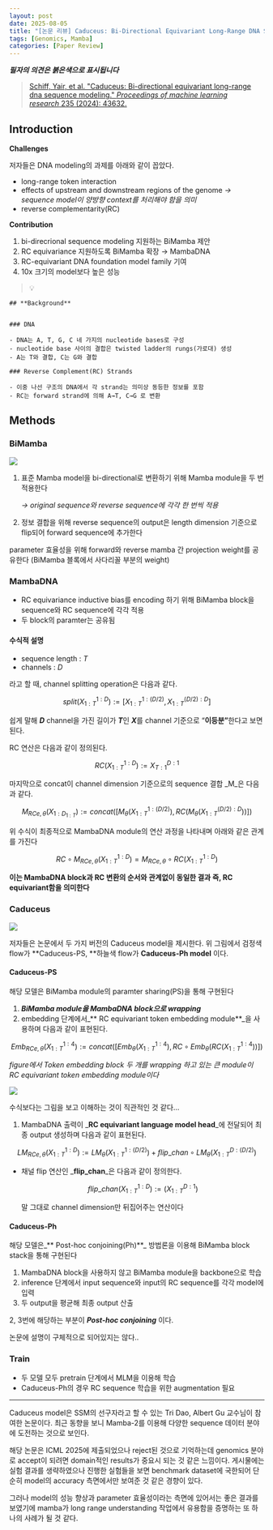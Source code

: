 ```yaml
---
layout: post
date: 2025-08-05
title: "[논문 리뷰] Caduceus: Bi-Directional Equivariant Long-Range DNA Sequence Modeling"
tags: [Genomics, Mamba]
categories: [Paper Review]
---
```


<span class="notion-red">_**필자의 의견은 붉은색으로 표시됩니다**_</span>


> [Schiff, Yair, et al. "Caduceus: Bi-directional equivariant long-range dna sequence modeling." ](https://pmc.ncbi.nlm.nih.gov/articles/PMC12189541/)[_Proceedings of machine learning research_](https://pmc.ncbi.nlm.nih.gov/articles/PMC12189541/)[ 235 (2024): 43632.](https://pmc.ncbi.nlm.nih.gov/articles/PMC12189541/)



## Introduction


**Challenges**


저자들은 DNA modeling의 과제를 아래와 같이 꼽았다.

- long-range token interaction
- effects of upstream and downstream regions of the genome 
_→ sequence model이 양방향 context를 처리해야 함을 의미_
- reverse complementarity(RC)

**Contribution**

1. bi-direcrional sequence modeling 지원하는 BiMamba 제안
1. RC equivariance 지원하도록 BiMamba 확장 → MambaDNA
1. RC-equivariant DNA foundation model family 기여
1. 10x 크기의 model보다 높은 성능

> 💡 


	## **Background**


	### DNA

	- DNA는 A, T, G, C 네 가지의 nucleotide bases로 구성
	- nucleotide base 사이의 결합은 twisted ladder의 rungs(가로대) 생성
	- A는 T와 결합, C는 G와 결합

	### Reverse Complement(RC) Strands

	- 이중 나선 구조의 DNA에서 각 strand는 의미상 동등한 정보를 포함
	- RC는 forward strand에 의해 A→T, C→G 로 변환


## Methods



### BiMamba


![](https://prod-files-secure.s3.us-west-2.amazonaws.com/542b861c-36a8-4051-84e5-8804b6728dba/2c247d59-7815-4980-99f0-8f0d21f445a7/image.png?X-Amz-Algorithm=AWS4-HMAC-SHA256&X-Amz-Content-Sha256=UNSIGNED-PAYLOAD&X-Amz-Credential=ASIAZI2LB466XRJJWDKL%2F20250811%2Fus-west-2%2Fs3%2Faws4_request&X-Amz-Date=20250811T121703Z&X-Amz-Expires=3600&X-Amz-Security-Token=IQoJb3JpZ2luX2VjELT%2F%2F%2F%2F%2F%2F%2F%2F%2F%2FwEaCXVzLXdlc3QtMiJHMEUCIQD%2FxFOFmi%2Fk392pu%2BjDsjfhj3epMUUOmc4Sf%2Bk%2F2ZianAIgVfO%2BM4r%2BDWPQ5mk7dvymFrGzilh2cYiUV%2BZA2wvsyDUqiAQI7f%2F%2F%2F%2F%2F%2F%2F%2F%2F%2FARAAGgw2Mzc0MjMxODM4MDUiDLIpikJzWVffEOV7bSrcA7ychF3mKezRFXxwh19izxcSC7JUPEfsvwu6iJMyQniZ542ZPKspiDyjivXTEDB7a8u9TGNss870BR5UlCvIOTTuYccSEF6jUCp%2BAoQrKILrWvEOSIhhkceUPlobtSUIeXqFn52COM%2B45AHMYHyZjFNt0kRFwWljUXBWoW0efWjhEoxiRl28nINNWLjJV2OYh%2BsOrrsB1V3Mir085YQ0rbIuBNwKZNAJXcbZlMVvJnZW1sC5sk8T1d6kqGy%2Fyub2BmY6ztY1wCBgFWfv6pvakYL%2FW%2FVbgbJdNVgkpJKmlFhlAqPPLKuWFnBmMnJuXbkq0yE8xZxD3rwoT9fxBc%2Fx0IBw1sxBpqU6HrbsOtPx2L1bOlj2xiHQr%2BzjApd4MrxNCypmBBdCg%2F6R40auSS3vw0a%2Fng2e1Dw4WV3y%2Fxzp0Y3z2OR7eKzAS49gqmB2Q8SYiIZSKmwBTM3KLpP3gp4azILucsrUquwfDFtEWfOtm6WF3BgXgdkskh0kblapPxzWjQHrQ%2B%2BsdW70lI57Gjc7u8b2UbFnCq76lRXFbziKXrZw2%2FQ2qoDd1deEbeuX3CapoglsxuRBnXd7Pp9riFAg7e348ZnL0lnVewo70qbQceDELESGoEzUqjuZxmJpMK6s58QGOqUBQXBtuYmeB15SVARBcdVz%2Beg%2FY6vkEaEf5IwWL1dtzsY%2BFZ7jO6dkVcpxSfHAoO%2B4nZxoqWPUnL2P8m4sz%2FNqlX3PW%2Fme83CF254jUGzouxITGsvVhBzxBHx%2FsXa%2BazrPocdIiGHBX%2F6vQAwZYAs%2BJANasglbuu4wUjTGZ6MKk%2B%2BlOZ3FE%2B16H7IWdTNhDNqpNXqjJ2tEL%2FfxQ4P0%2BVlullf8M0Fe&X-Amz-Signature=f856937b98c4db71639dd4cbc185fb2d9b425159f9cadddea8e076dc80608dfa&X-Amz-SignedHeaders=host&x-amz-checksum-mode=ENABLED&x-id=GetObject)

1. 표준 Mamba model을 bi-directional로 변환하기 위해 Mamba module을 두 번 적용한다

	_→ original sequence와 reverse sequence에 각각 한 번씩 적용_

1. 정보 결합을 위해 reverse sequence의 output은 length dimension 기준으로 flip되어 forward sequence에 추가한다

parameter 효율성을 위해 forward와 reverse mamba 간 projection weight를 공유한다 (BiMamba 블록에서 사다리꼴 부분의 weight)



### MambaDNA

- RC equivariance inductive bias를 encoding 하기 위해 BiMamba block을 sequence와 RC sequence에 각각 적용
- 두 block의 paramter는 공유됨


#### 수식적 설명

- sequence length : _T_
- channels : _D_

라고 할 때,  channel splitting operation은 다음과 같다.


$$
split(X^{1:D}_{1:T}):=[X^{1:(D/2)}_{1:T},X^{(D/2):D}_{1:T}]
$$


<span class="notion-red">쉽게 말해 </span><span class="notion-red">_**D**_</span><span class="notion-red"> channel을 가진 길이가 </span><span class="notion-red">_**T**_</span><span class="notion-red">인 </span><span class="notion-red">_**X**_</span><span class="notion-red">를 channel 기준으로 “</span><span class="notion-red">**이등분”**</span><span class="notion-red">한다고 보면 된다.</span>


RC 연산은 다음과 같이 정의된다.


$$
RC(X^{1:D}_{1:T}):=X^{D:1}_{T:1}
$$


마지막으로 concat이 channel dimension 기준으로의 sequence 결합 _M_은 다음과 같다.


$$
M_{RCe,\theta}(X_{1:D_{1:T}}):=concat([M_{\theta}(X^{1:(D/2)}_{1:T}),RC(M_{\theta}(X^{(D/2):D}_{1:T}))])
$$


위 수식이 최종적으로 MambaDNA module의 연산 과정을 나타내며 아래와 같은 관계를 가진다


$$
RC\circ M_{RCe,\theta}(X^{1:D}_{1:T}) = M_{RCe,\theta} \circ RC(X^{1:D}_{1:T})
$$


**이는 MambaDNA block과 RC 변환의 순서와 관계없이 동일한 결과 즉, RC equivariant함을 의미한다**



### Caduceus


![](https://prod-files-secure.s3.us-west-2.amazonaws.com/542b861c-36a8-4051-84e5-8804b6728dba/f94a60d7-8145-473b-aef9-7c68d3ec604a/image.png?X-Amz-Algorithm=AWS4-HMAC-SHA256&X-Amz-Content-Sha256=UNSIGNED-PAYLOAD&X-Amz-Credential=ASIAZI2LB466XRJJWDKL%2F20250811%2Fus-west-2%2Fs3%2Faws4_request&X-Amz-Date=20250811T121703Z&X-Amz-Expires=3600&X-Amz-Security-Token=IQoJb3JpZ2luX2VjELT%2F%2F%2F%2F%2F%2F%2F%2F%2F%2FwEaCXVzLXdlc3QtMiJHMEUCIQD%2FxFOFmi%2Fk392pu%2BjDsjfhj3epMUUOmc4Sf%2Bk%2F2ZianAIgVfO%2BM4r%2BDWPQ5mk7dvymFrGzilh2cYiUV%2BZA2wvsyDUqiAQI7f%2F%2F%2F%2F%2F%2F%2F%2F%2F%2FARAAGgw2Mzc0MjMxODM4MDUiDLIpikJzWVffEOV7bSrcA7ychF3mKezRFXxwh19izxcSC7JUPEfsvwu6iJMyQniZ542ZPKspiDyjivXTEDB7a8u9TGNss870BR5UlCvIOTTuYccSEF6jUCp%2BAoQrKILrWvEOSIhhkceUPlobtSUIeXqFn52COM%2B45AHMYHyZjFNt0kRFwWljUXBWoW0efWjhEoxiRl28nINNWLjJV2OYh%2BsOrrsB1V3Mir085YQ0rbIuBNwKZNAJXcbZlMVvJnZW1sC5sk8T1d6kqGy%2Fyub2BmY6ztY1wCBgFWfv6pvakYL%2FW%2FVbgbJdNVgkpJKmlFhlAqPPLKuWFnBmMnJuXbkq0yE8xZxD3rwoT9fxBc%2Fx0IBw1sxBpqU6HrbsOtPx2L1bOlj2xiHQr%2BzjApd4MrxNCypmBBdCg%2F6R40auSS3vw0a%2Fng2e1Dw4WV3y%2Fxzp0Y3z2OR7eKzAS49gqmB2Q8SYiIZSKmwBTM3KLpP3gp4azILucsrUquwfDFtEWfOtm6WF3BgXgdkskh0kblapPxzWjQHrQ%2B%2BsdW70lI57Gjc7u8b2UbFnCq76lRXFbziKXrZw2%2FQ2qoDd1deEbeuX3CapoglsxuRBnXd7Pp9riFAg7e348ZnL0lnVewo70qbQceDELESGoEzUqjuZxmJpMK6s58QGOqUBQXBtuYmeB15SVARBcdVz%2Beg%2FY6vkEaEf5IwWL1dtzsY%2BFZ7jO6dkVcpxSfHAoO%2B4nZxoqWPUnL2P8m4sz%2FNqlX3PW%2Fme83CF254jUGzouxITGsvVhBzxBHx%2FsXa%2BazrPocdIiGHBX%2F6vQAwZYAs%2BJANasglbuu4wUjTGZ6MKk%2B%2BlOZ3FE%2B16H7IWdTNhDNqpNXqjJ2tEL%2FfxQ4P0%2BVlullf8M0Fe&X-Amz-Signature=3213d43c40474cb72f1807eab1eba44fff941817b44909381d6da29d6d255242&X-Amz-SignedHeaders=host&x-amz-checksum-mode=ENABLED&x-id=GetObject)


저자들은 논문에서 두 가지 버전의 Caduceus model을 제시한다. 위 그림에서 검정색 flow가 **Caduceus-PS, **하늘색 flow가 **Caduceus-Ph model** 이다.



#### Caduceus-PS


해당 모델은 BiMamba module의 paramter sharing(PS)을 통해 구현된다

1. _**BiMamba module을 MambaDNA block으로 wrapping**_
1. embedding 단계에서_** RC equivariant token embedding module**_을 사용하며 다음과 같이 표현된다.

$$
Emb_{RCe,\theta}(X^{1:4}_{1:T}):=concat([Emb_{\theta}(X^{1:4}_{1:T}),RC \circ Emb_{\theta}(RC(X^{1:4}_{1:T}))])
$$


_figure에서 Token embedding block 두 개를 wrapping 하고 있는 큰 module이 RC equivariant token embedding module이다_


![](https://prod-files-secure.s3.us-west-2.amazonaws.com/542b861c-36a8-4051-84e5-8804b6728dba/b175e4da-71eb-4e91-8c23-a06dabe673c9/image.png?X-Amz-Algorithm=AWS4-HMAC-SHA256&X-Amz-Content-Sha256=UNSIGNED-PAYLOAD&X-Amz-Credential=ASIAZI2LB466XRJJWDKL%2F20250811%2Fus-west-2%2Fs3%2Faws4_request&X-Amz-Date=20250811T121703Z&X-Amz-Expires=3600&X-Amz-Security-Token=IQoJb3JpZ2luX2VjELT%2F%2F%2F%2F%2F%2F%2F%2F%2F%2FwEaCXVzLXdlc3QtMiJHMEUCIQD%2FxFOFmi%2Fk392pu%2BjDsjfhj3epMUUOmc4Sf%2Bk%2F2ZianAIgVfO%2BM4r%2BDWPQ5mk7dvymFrGzilh2cYiUV%2BZA2wvsyDUqiAQI7f%2F%2F%2F%2F%2F%2F%2F%2F%2F%2FARAAGgw2Mzc0MjMxODM4MDUiDLIpikJzWVffEOV7bSrcA7ychF3mKezRFXxwh19izxcSC7JUPEfsvwu6iJMyQniZ542ZPKspiDyjivXTEDB7a8u9TGNss870BR5UlCvIOTTuYccSEF6jUCp%2BAoQrKILrWvEOSIhhkceUPlobtSUIeXqFn52COM%2B45AHMYHyZjFNt0kRFwWljUXBWoW0efWjhEoxiRl28nINNWLjJV2OYh%2BsOrrsB1V3Mir085YQ0rbIuBNwKZNAJXcbZlMVvJnZW1sC5sk8T1d6kqGy%2Fyub2BmY6ztY1wCBgFWfv6pvakYL%2FW%2FVbgbJdNVgkpJKmlFhlAqPPLKuWFnBmMnJuXbkq0yE8xZxD3rwoT9fxBc%2Fx0IBw1sxBpqU6HrbsOtPx2L1bOlj2xiHQr%2BzjApd4MrxNCypmBBdCg%2F6R40auSS3vw0a%2Fng2e1Dw4WV3y%2Fxzp0Y3z2OR7eKzAS49gqmB2Q8SYiIZSKmwBTM3KLpP3gp4azILucsrUquwfDFtEWfOtm6WF3BgXgdkskh0kblapPxzWjQHrQ%2B%2BsdW70lI57Gjc7u8b2UbFnCq76lRXFbziKXrZw2%2FQ2qoDd1deEbeuX3CapoglsxuRBnXd7Pp9riFAg7e348ZnL0lnVewo70qbQceDELESGoEzUqjuZxmJpMK6s58QGOqUBQXBtuYmeB15SVARBcdVz%2Beg%2FY6vkEaEf5IwWL1dtzsY%2BFZ7jO6dkVcpxSfHAoO%2B4nZxoqWPUnL2P8m4sz%2FNqlX3PW%2Fme83CF254jUGzouxITGsvVhBzxBHx%2FsXa%2BazrPocdIiGHBX%2F6vQAwZYAs%2BJANasglbuu4wUjTGZ6MKk%2B%2BlOZ3FE%2B16H7IWdTNhDNqpNXqjJ2tEL%2FfxQ4P0%2BVlullf8M0Fe&X-Amz-Signature=855c833becc42b0ca58311cd6e073517a70ae8648518086f2e5896e7e1f1cf83&X-Amz-SignedHeaders=host&x-amz-checksum-mode=ENABLED&x-id=GetObject)


<span class="notion-red">수식보다는 그림을 보고 이해하는 것이 직관적인 것 같다…</span>

1. MambaDNA 출력이 _**RC equivariant language model head**_에 전달되어 최종 output 생성하며 다음과 같이 표현된다.

$$
LM_{RCe,\theta}(X^{1:D}_{1:T}):= LM_{\theta}(X^{1:(D/2)}_{1:T})+flip\_chan\circ LM_{\theta}(X^{D:(D/2)}_{1:T})
$$

- 채널 flip 연산인 _**flip\_chan**_은 다음과 같이 정의한다.

	$$
	flip\_chan(X^{1:D}_{1:T}):=(X^{D:1}_{1:T})
	$$


	말 그대로 channel dimension만 뒤집어주는 연산이다



#### Caduceus-Ph


해당 모델은_** Post-hoc conjoining(Ph)**_ 방법론을 이용해 BiMamba block stack을 통해 구현된다

1. MambaDNA block을 사용하지 않고 BiMamba module을 backbone으로 학습
1. inference 단계에서 input sequence와 input의 RC sequence를 각각 model에 입력
1. 두 output을 평균해 최종 output 산출

2, 3번에 해당하는 부분이 _**Post-hoc conjoining**_ 이다.


<span class="notion-red">논문에 설명이 구체적으로 되어있지는 않다..</span>



### Train

- 두 모델 모두 pretrain 단계에서 MLM을 이용해 학습
- Caduceus-Ph의 경우 RC sequence 학습을 위한 augmentation 필요

---


<span class="notion-red">Caduceus model은 SSM의 선구자라고 할 수 있는 Tri Dao, Albert Gu 교수님이 참여한 논문이다. 최근 동향을 보니 Mamba-2를 이용해 다양한 sequence 데이터 분야에 도전하는 것으로 보인다.</span>


<span class="notion-red">해당 논문은 ICML 2025에 제출되었으나 reject된 것으로 기억하는데 genomics 분야로 accept이 되려면 domain적인 results가 중요시 되는 것 같은 느낌이다. 게시물에는 실험 결과를 생략하였으나 진행한 실험들을 보면 benchmark dataset에 국한되어 단순히 model의 accuracy 측면에서만 보여준 것 같은 경향이 있다.</span>


<span class="notion-red">그러나 model의 성능 향상과 parameter 효율성이라는 측면에 있어서는 좋은 결과를 보였기에 mamba가 long range understanding 작업에서 유용함을 증명하는 또 하나의 사례가 될 것 같다.</span>

